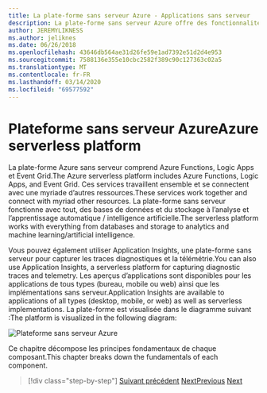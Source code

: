 ```yaml
---
title: La plate-forme sans serveur Azure - Applications sans serveur
description: La plate-forme sans serveur Azure offre des fonctionnalités, y compris le code à l’échelle instantanée déclenché par les événements, pub/sous-service basés sur le cloud, orchestration de flux de travail et plus encore.
author: JEREMYLIKNESS
ms.author: jeliknes
ms.date: 06/26/2018
ms.openlocfilehash: 43646db564ae31d26fe59e1ad7392e51d2d4e953
ms.sourcegitcommit: 7588136e355e10cbc2582f389c90c127363c02a5
ms.translationtype: MT
ms.contentlocale: fr-FR
ms.lasthandoff: 03/14/2020
ms.locfileid: "69577592"
---
```

# <a name="azure-serverless-platform"></a><span data-ttu-id="8cc75-103">Plateforme sans serveur Azure</span><span class="sxs-lookup"><span data-stu-id="8cc75-103">Azure serverless platform</span></span>

<span data-ttu-id="8cc75-104">La plate-forme Azure sans serveur comprend Azure Functions, Logic Apps et Event Grid.</span><span class="sxs-lookup"><span data-stu-id="8cc75-104">The Azure serverless platform includes Azure Functions, Logic Apps, and Event Grid.</span></span> <span data-ttu-id="8cc75-105">Ces services travaillent ensemble et se connectent avec une myriade d’autres ressources.</span><span class="sxs-lookup"><span data-stu-id="8cc75-105">These services work together and connect with myriad other resources.</span></span> <span data-ttu-id="8cc75-106">La plate-forme sans serveur fonctionne avec tout, des bases de données et du stockage à l’analyse et l’apprentissage automatique / intelligence artificielle.</span><span class="sxs-lookup"><span data-stu-id="8cc75-106">The serverless platform works with everything from databases and storage to analytics and machine learning/artificial intelligence.</span></span>

<span data-ttu-id="8cc75-107">Vous pouvez également utiliser Application Insights, une plate-forme sans serveur pour capturer les traces diagnostiques et la télémétrie.</span><span class="sxs-lookup"><span data-stu-id="8cc75-107">You can also use Application Insights, a serverless platform for capturing diagnostic traces and telemetry.</span></span> <span data-ttu-id="8cc75-108">Les aperçus d’applications sont disponibles pour les applications de tous types (bureau, mobile ou web) ainsi que les implémentations sans serveur.</span><span class="sxs-lookup"><span data-stu-id="8cc75-108">Application Insights are available to applications of all types (desktop, mobile, or web) as well as serverless implementations.</span></span> <span data-ttu-id="8cc75-109">La plate-forme est visualisée dans le diagramme suivant :</span><span class="sxs-lookup"><span data-stu-id="8cc75-109">The platform is visualized in the following diagram:</span></span>

![Plateforme sans serveur Azure](./media/azure-serverless-platform.png)

<span data-ttu-id="8cc75-111">Ce chapitre décompose les principes fondamentaux de chaque composant.</span><span class="sxs-lookup"><span data-stu-id="8cc75-111">This chapter breaks down the fundamentals of each component.</span></span>

>[!div class="step-by-step"]
><span data-ttu-id="8cc75-112">[Suivant précédent](serverless-design-examples.md)
>[Next](azure-functions.md)</span><span class="sxs-lookup"><span data-stu-id="8cc75-112">[Previous](serverless-design-examples.md)
[Next](azure-functions.md)</span></span>
